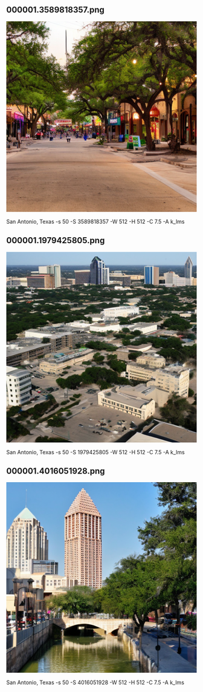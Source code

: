 ## 000001.3589818357.png
![](000001.3589818357.png)

San Antonio, Texas -s 50 -S 3589818357 -W 512 -H 512 -C 7.5 -A k_lms
## 000001.1979425805.png
![](000001.1979425805.png)

San Antonio, Texas -s 50 -S 1979425805 -W 512 -H 512 -C 7.5 -A k_lms
## 000001.4016051928.png
![](000001.4016051928.png)

San Antonio, Texas -s 50 -S 4016051928 -W 512 -H 512 -C 7.5 -A k_lms
